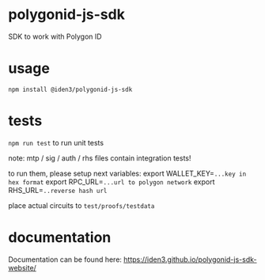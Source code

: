 # polygonid-js-sdk

SDK to work with Polygon ID


# usage 

`npm install @iden3/polygonid-js-sdk`

# tests

`npm run test` to run unit tests

note: mtp / sig / auth / rhs files contain integration tests!

to run them, please setup next variables:
export WALLET_KEY=`...key in hex format`
export RPC_URL=`...url to polygon network`
export RHS_URL=`..reverse hash url`

place actual circuits to `test/proofs/testdata`

# documentation

Documentation can be found here: https://iden3.github.io/polygonid-js-sdk-website/